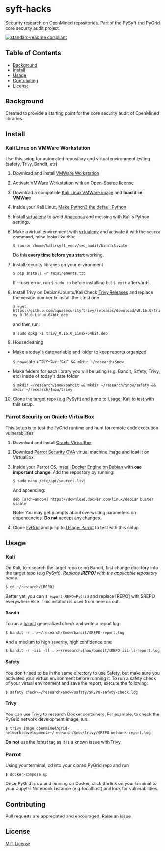 # syft-hacks
Security research on OpenMined repositories. Part of the PySyft and PyGrid core security audit project.

[![standard-readme compliant](https://img.shields.io/badge/readme%20style-standard-brightgreen.svg?style=flat-square)](https://github.com/RichardLitt/standard-readme)

## Table of Contents

- [Background](#background)
- [Install](#install)
- [Usage](#usage)      
- [Contributing](#contributing)
- [License](#license)

## Background
Created to provide a starting point for the core security audit of OpenMined libraries.

## Install

### Kali Linux on VMWare Workstation
Use this setup for automated repository and virtual environment testing (safety, Trivy, Bandit, etc)

1. Download and install [VMWare Workstation](http://www.vmware.com/go/tryworkstation-win)
2. Activate [VMWare Workstation](http://www.vmware.com/go/tryworkstation-win) with an [Open-Source license](https://my.vmware.com/en/web/vmware/downloads/details?downloadGroup=WKST-1610-OSS&productId=1038)
3. Download a compatible [Kali Linux VMWare image](https://www.offensive-security.com/kali-linux-vm-vmware-virtualbox-image-download/) and **load it on VMWare**
4. Inside your Kali Linux, [Make Python3 the default Python](https://thequickblog.com/how-to-change-default-version-of-python-as-python3/)
5. Install [virtualenv](https://pypi.org/project/virtualenv/) to avoid [Anaconda](https://www.anaconda.com/) and messing with Kali's Python settings.
6. Make a virtual environment with [virtualenv](https://pypi.org/project/virtualenv/) and activate it with the `source` command, mine looks like this:

     `$ source /home/kali/syft_venv/sec_audit/bin/activate`

     Do this **every time before you start** working.

7. Install security libraries on your environment

     `$ pip install -r requirements.txt`

     If --user error, run `$ sudo su` before installing but `$ exit` afterwards.

8. Install Trivy on Debian/Ubuntu/Kali
     Check [Trivy Releases](https://github.com/aquasecurity/trivy/releases) and replace the version number to install the latest one

     `$ wget https://github.com/aquasecurity/trivy/releases/download/v0.16.0/trivy_0.16.0_Linux-64bit.deb`

     and then run:

     `$ sudo dpkg -i trivy_0.16.0_Linux-64bit.deb`

9. Housecleaning
  - Make a today's date variable and folder to keep reports organized

     `$ now=`date +"%Y-%m-%d"` && mkdir ~/research/$now`

  - Make folders for each library you will be using (e.g. Bandit, Safety, Trivy, etc) inside of today's date folder

     `$ mkdir ~/research/$now/bandit && mkdir ~/research/$now/safety && mkdir ~/research/$now/trivy`

10. Clone the target repo (e.g PySyft) and jump to [Usage: Kali](#kali) to test with this setup.

### Parrot Security on Oracle VirtualBox
This setup is to test the PyGrid runtime and hunt for remote code execution vulnerabilities

1. Download and install [Oracle VirtualBox](https://www.virtualbox.org/wiki/Downloads)

2. Download [Parrot Security OVA](https://www.parrotsec.org/download/) virtual machine image and load it on VirtualBox

3. Inside your Parrot OS, [Install Docker Engine on Debian
](https://docs.docker.com/engine/install/debian/) with **one important change**. Add the repository by running:

    `$ sudo nano /etc/apt/sources.list`

    And appending:

    `deb [arch=amd64] https://download.docker.com/linux/debian buster stable`

    Note: You may get prompts about overwriting parameters on dependencies. **Do not** accept any changes.

4. Clone [PyGrid](https://github.com/OpenMined/PyGrid) and jump to [Usage: Parrot](#parrot) to test with this setup.


## Usage
### Kali
On Kali, to research the target repo using Bandit, first change directory into the target repo (e.g PySyft). *Replace **[REPO]** with the applicable repository name.*

`$ cd ~/research/[REPO]`

Better yet, you can `$ export REPO=PyGrid` and replace [REPO] with $REPO everywhere else. This notation is used from here on out.

#### Bandit
To run a [bandit](https://pypi.org/project/bandit/) generalized check and write a report log:

`$ bandit -r . >~/research/$now/bandit/$REPO-report.log`

And a medium to high severity, high confidence one:

`$ bandit -r -iii -ll . >~/research/$now/bandit/$REPO-iii-ll-report.log`

#### Safety
You don't need to be in the same directory to use Safety, but make sure you activated your virtual environment before running it. To run a safety check of your virtual environment and save the report, execute the following:

`$ safety check>~/research/$now/safety/$REPO-safety-check.log`

#### Trivy
You can use [Trivy](https://github.com/aquasecurity/trivy) to research Docker containers. For example, to check the PyGrid network development image, run:

`$ trivy image openmined/grid-network:development>~/research/$now/trivy/$REPO-network-report.log`

**Do not** use the *latest* tag as it is a known issue with Trivy.

### Parrot
Using your terminal, cd into your cloned PyGrid repo and run

`$ docker-compose up`

Once PyGrid is up and running on Docker, click the link on your terminal to your Jupyter Notebook instance (e.g. localhost) and look for vulnerabilities.


## Contributing
Pull requests are appreciated and encouraged. [Raise an issue](https://github.com/socd06/syft-hacks/issues/new)

## License
[MIT License](https://github.com/socd06/syft-hacks/blob/main/LICENSE)
